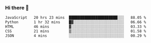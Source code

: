 ### Hi there 🌱
<!--START_SECTION:waka-->

```txt
JavaScript   20 hrs 23 mins  ██████████████████████░░░   88.05 %
Python       1 hr 32 mins    █▓░░░░░░░░░░░░░░░░░░░░░░░   06.66 %
HTML         46 mins         ▓░░░░░░░░░░░░░░░░░░░░░░░░   03.33 %
CSS          21 mins         ▒░░░░░░░░░░░░░░░░░░░░░░░░   01.58 %
JSON         4 mins          ░░░░░░░░░░░░░░░░░░░░░░░░░   00.29 %
```

<!--END_SECTION:waka-->
<!--
**Dieg0raf/Dieg0raf** is a ✨ _special_ ✨ repository because its `README.md` (this file) appears on your GitHub profile.

Here are some ideas to get you started:

- 🔭 I’m currently working on ...
- 🌱 I’m currently learning ...
- 👯 I’m looking to collaborate on ...
- 🤔 I’m looking for help with ...
- 💬 Ask me about ...
- 📫 How to reach me: ...
- 😄 Pronouns: ...
- ⚡ Fun fact: ...
-->
